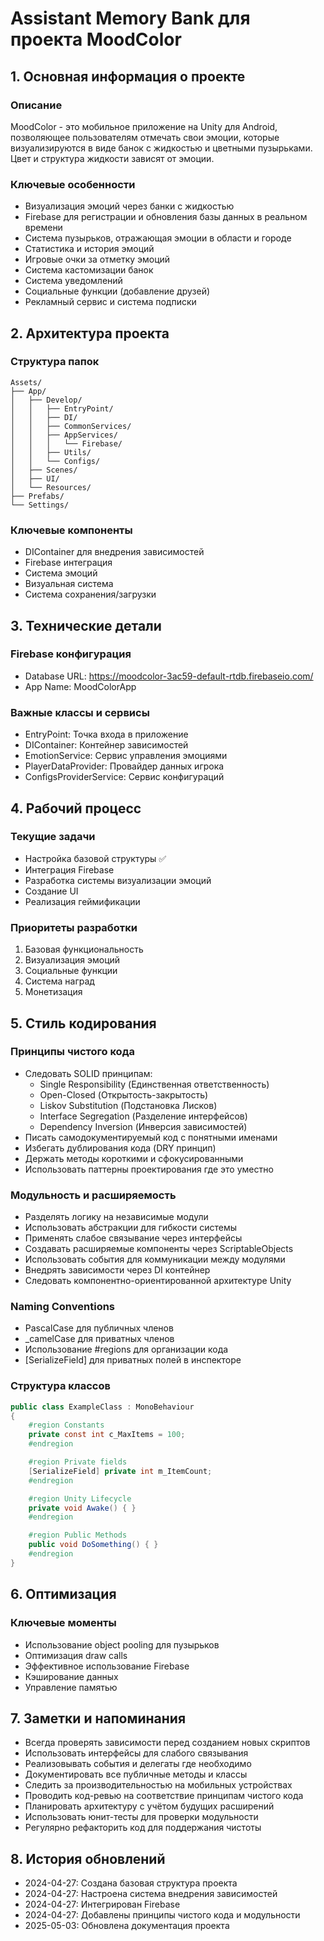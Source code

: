 # Assistant Memory Bank для проекта MoodColor

## 1. Основная информация о проекте
### Описание
MoodColor - это мобильное приложение на Unity для Android, позволяющее пользователям отмечать свои эмоции, которые визуализируются в виде банок с жидкостью и цветными пузырьками. Цвет и структура жидкости зависят от эмоции.

### Ключевые особенности
- Визуализация эмоций через банки с жидкостью
- Firebase для регистрации и обновления базы данных в реальном времени
- Система пузырьков, отражающая эмоции в области и городе
- Статистика и история эмоций
- Игровые очки за отметку эмоций
- Система кастомизации банок
- Система уведомлений
- Социальные функции (добавление друзей)
- Рекламный сервис и система подписки

## 2. Архитектура проекта
### Структура папок
```
Assets/
├── App/
│   ├── Develop/
│   │   ├── EntryPoint/
│   │   ├── DI/
│   │   ├── CommonServices/
│   │   ├── AppServices/
│   │   │   └── Firebase/
│   │   ├── Utils/
│   │   └── Configs/
│   ├── Scenes/
│   ├── UI/
│   └── Resources/
├── Prefabs/
└── Settings/
```

### Ключевые компоненты
- DIContainer для внедрения зависимостей
- Firebase интеграция
- Система эмоций
- Визуальная система
- Система сохранения/загрузки

## 3. Технические детали
### Firebase конфигурация
- Database URL: https://moodcolor-3ac59-default-rtdb.firebaseio.com/
- App Name: MoodColorApp

### Важные классы и сервисы
- EntryPoint: Точка входа в приложение
- DIContainer: Контейнер зависимостей
- EmotionService: Сервис управления эмоциями
- PlayerDataProvider: Провайдер данных игрока
- ConfigsProviderService: Сервис конфигураций

## 4. Рабочий процесс
### Текущие задачи
- Настройка базовой структуры ✅
- Интеграция Firebase
- Разработка системы визуализации эмоций
- Создание UI
- Реализация геймификации

### Приоритеты разработки
1. Базовая функциональность
2. Визуализация эмоций
3. Социальные функции
4. Система наград
5. Монетизация

## 5. Стиль кодирования
### Принципы чистого кода
- Следовать SOLID принципам:
  - Single Responsibility (Единственная ответственность)
  - Open-Closed (Открытость-закрытость)
  - Liskov Substitution (Подстановка Лисков)
  - Interface Segregation (Разделение интерфейсов)
  - Dependency Inversion (Инверсия зависимостей)
- Писать самодокументируемый код с понятными именами
- Избегать дублирования кода (DRY принцип)
- Держать методы короткими и сфокусированными
- Использовать паттерны проектирования где это уместно

### Модульность и расширяемость
- Разделять логику на независимые модули
- Использовать абстракции для гибкости системы
- Применять слабое связывание через интерфейсы
- Создавать расширяемые компоненты через ScriptableObjects
- Использовать события для коммуникации между модулями
- Внедрять зависимости через DI контейнер
- Следовать компонентно-ориентированной архитектуре Unity

### Naming Conventions
- PascalCase для публичных членов
- _camelCase для приватных членов
- Использование #regions для организации кода
- [SerializeField] для приватных полей в инспекторе

### Структура классов
```csharp
public class ExampleClass : MonoBehaviour
{
    #region Constants
    private const int c_MaxItems = 100;
    #endregion

    #region Private fields
    [SerializeField] private int m_ItemCount;
    #endregion

    #region Unity Lifecycle
    private void Awake() { }
    #endregion

    #region Public Methods
    public void DoSomething() { }
    #endregion
}
```

## 6. Оптимизация
### Ключевые моменты
- Использование object pooling для пузырьков
- Оптимизация draw calls
- Эффективное использование Firebase
- Кэширование данных
- Управление памятью

## 7. Заметки и напоминания
- Всегда проверять зависимости перед созданием новых скриптов
- Использовать интерфейсы для слабого связывания
- Реализовывать события и делегаты где необходимо
- Документировать все публичные методы и классы
- Следить за производительностью на мобильных устройствах
- Проводить код-ревью на соответствие принципам чистого кода
- Планировать архитектуру с учётом будущих расширений
- Использовать юнит-тесты для проверки модульности
- Регулярно рефакторить код для поддержания чистоты

## 8. История обновлений
- 2024-04-27: Создана базовая структура проекта
- 2024-04-27: Настроена система внедрения зависимостей
- 2024-04-27: Интегрирован Firebase
- 2024-04-27: Добавлены принципы чистого кода и модульности 
- 2025-05-03: Обновлена документация проекта 